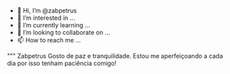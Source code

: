 - 👋 Hi, I’m @zabpetrus
- 👀 I’m interested in ...
- 🌱 I’m currently learning ...
- 💞️ I’m looking to collaborate on ...
- 📫 How to reach me ...

<!---
zabpetrus/zabpetrus is a ✨ special ✨ repository because its `README.md` (this file) appears on your GitHub profile.
You can click the Preview link to take a look at your changes.
--->
""" Zabpetrus
Gosto de paz e tranquilidade. Estou me aperfeiçoando a cada dia por isso tenham paciência comigo!
